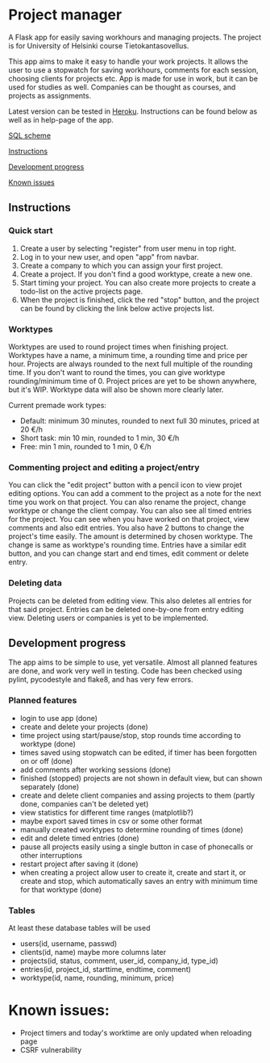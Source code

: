# Project manager

A Flask app for easily saving workhours and managing projects. The project is for University of Helsinki course Tietokantasovellus.

This app aims to make it easy to handle your work projects. It allows the user to use a stopwatch for saving workhours, comments for each session, choosing clients for projects etc. App is made for use in work, but it can be used for studies as well. Companies can be thought as courses, and projects as assignments.

Latest version can be tested in [Heroku](https://tsoha-project-manager.herokuapp.com). Instructions can be found below as well as in help-page of the app.

[SQL scheme](/schema.sql)

[Instructions](https://github.com/Capslock01/project-manager#instructions)

[Development progress](https://github.com/Capslock01/project-manager#development-progress)

[Known issues](https://github.com/Capslock01/project-manager#known-issues)

## Instructions

### Quick start

1. Create a user by selecting "register" from user menu in top right.
2. Log in to your new user, and open "app" from navbar.
3. Create a company to which you can assign your first project.
4. Create a project. If you don't find a good worktype, create a new one.
5. Start timing your project. You can also create more projects to create a todo-list on the active projects page.
6. When the project is finished, click the red "stop" button, and the project can be found by clicking the link below active projects list.

### Worktypes

Worktypes are used to round project times when finishing project. Worktypes have a name, a minimum time, a rounding time and price per hour. Projects are always rounded to the next full multiple of the rounding time. If you don't want to round the times, you can give worktype rounding/minimum time of 0. Project prices are yet to be shown anywhere, but it's WIP. Worktype data will also be shown more clearly later.

Current premade work types:
- Default: minimum 30 minutes, rounded to next full 30 minutes, priced at 20 €/h
- Short task: min 10 min, rounded to 1 min, 30 €/h
- Free: min 1 min, rounded to 1 min, 0 €/h

### Commenting project and editing a project/entry

You can click the "edit project" button with a pencil icon to view projet editing options. You can add a comment to the project as a note for the next time you work on that project. You can also rename the project, change worktype or change the client compay. You can also see all timed entries for the project. You can see when you have worked on that project, view comments and also edit entries. You also have 2 buttons to change the project's time easily. The amount is determined by chosen worktype. The change is same as worktype's rounding time. Entries have a similar edit button, and you can change start and end times, edit comment or delete entry.

### Deleting data

Projects can be deleted from editing view. This also deletes all entries for that said project. Entries can be deleted one-by-one from entry editing view. Deleting users or companies is yet to be implemented.

## Development progress

The app aims to be simple to use, yet versatile. Almost all planned features are done, and work very well in testing. Code has been checked using pylint, pycodestyle and flake8, and has very few errors.

### Planned features

- login to use app (done)
- create and delete your projects (done)
- time project using start/pause/stop, stop rounds time according to worktype (done)
- times saved using stopwatch can be edited, if timer has been forgotten on or off (done)
- add comments after working sessions (done)
- finished (stopped) projects are not shown in default view, but can shown separately (done)
- create and delete client companies and assing projects to them (partly done, companies can't be deleted yet)
- view statistics for different time ranges (matplotlib?)
- maybe export saved times in csv or some other format
- manually created worktypes to determine rounding of times (done)
- edit and delete timed entries (done)
- pause all projects easily using a single button in case of phonecalls or other interruptions
- restart project after saving it (done)
- when creating a project allow user to create it, create and start it, or create and stop, which automatically saves an entry with minimum time for that worktype (done)

### Tables

At least these database tables will be used
- users(id, username, passwd)
- clients(id, name) maybe more columns later
- projects(id, status, comment, user_id, company_id, type_id)
- entries(id, project_id, starttime, endtime, comment)
- worktype(id, name, rounding, minimum, price)

# Known issues:

- Project timers and today's worktime are only updated when reloading page
- CSRF vulnerability